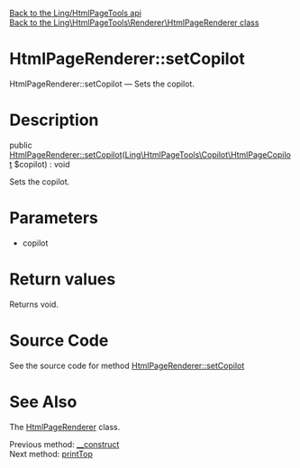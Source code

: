 [Back to the Ling/HtmlPageTools api](https://github.com/lingtalfi/HtmlPageTools/blob/master/doc/api/Ling/HtmlPageTools.md)<br>
[Back to the Ling\HtmlPageTools\Renderer\HtmlPageRenderer class](https://github.com/lingtalfi/HtmlPageTools/blob/master/doc/api/Ling/HtmlPageTools/Renderer/HtmlPageRenderer.md)


HtmlPageRenderer::setCopilot
================



HtmlPageRenderer::setCopilot — Sets the copilot.




Description
================


public [HtmlPageRenderer::setCopilot](https://github.com/lingtalfi/HtmlPageTools/blob/master/doc/api/Ling/HtmlPageTools/Renderer/HtmlPageRenderer/setCopilot.md)([Ling\HtmlPageTools\Copilot\HtmlPageCopilot](https://github.com/lingtalfi/HtmlPageTools/blob/master/doc/api/Ling/HtmlPageTools/Copilot/HtmlPageCopilot.md) $copilot) : void




Sets the copilot.




Parameters
================


- copilot

    


Return values
================

Returns void.








Source Code
===========
See the source code for method [HtmlPageRenderer::setCopilot](https://github.com/lingtalfi/HtmlPageTools/blob/master/Renderer/HtmlPageRenderer.php#L83-L86)


See Also
================

The [HtmlPageRenderer](https://github.com/lingtalfi/HtmlPageTools/blob/master/doc/api/Ling/HtmlPageTools/Renderer/HtmlPageRenderer.md) class.

Previous method: [__construct](https://github.com/lingtalfi/HtmlPageTools/blob/master/doc/api/Ling/HtmlPageTools/Renderer/HtmlPageRenderer/__construct.md)<br>Next method: [printTop](https://github.com/lingtalfi/HtmlPageTools/blob/master/doc/api/Ling/HtmlPageTools/Renderer/HtmlPageRenderer/printTop.md)<br>

